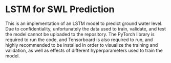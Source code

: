 # LSTM for SWL Prediction
This is an implementation of an LSTM model to predict ground water level. Due to confidentiality, unfortunately the data used to train, validate, and test the model cannot be uploaded to the repository. The PyTorch library is required to run the code, and Tensorboard is also required to run, and highly recommended to be installed in order to visualize the training and validation, as well as effects of different hyperparameters used to train the model.
